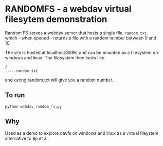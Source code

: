 # RANDOMFS - a webdav virtual filesytem demonstration

Random FS serves a webdav server that hosts a single
file, `random.txt`, which - when opened - returns
a file with a random number between 0 and 10.

The site is hosted at localhost:8086, and can be
mounted as a filesystem on windows and linux. The
filesystem then looks like:

```
/
.----random.txt
```

and `cat`ing random.txt will give you a random number.

## To run

`python webdav_random_fs.py`

## Why

Used as a demo to explore davfs on windows and linux
as a virtual fileystem alternative to 9p et al.